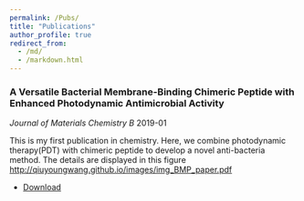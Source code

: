 ```yaml
---
permalink: /Pubs/
title: "Publications"
author_profile: true
redirect_from: 
  - /md/
  - /markdown.html
---
```


###  A Versatile Bacterial Membrane-Binding Chimeric Peptide with Enhanced Photodynamic Antimicrobial Activity

*Journal of Materials Chemistry B*      2019-01    

This is my first publication in chemistry. Here, we combine photodynamic therapy(PDT) with chimeric peptide to develop a novel anti-bacteria method.
The details are displayed in this figure
http://qiuyoungwang.github.io/images/img_BMP_paper.pdf

* [Download](http://qiuyoungwang.github.io/files/BMP_paper.pdf)

